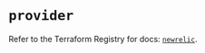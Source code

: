 # `provider`

Refer to the Terraform Registry for docs: [`newrelic`](https://registry.terraform.io/providers/newrelic/newrelic/3.61.0/docs).
